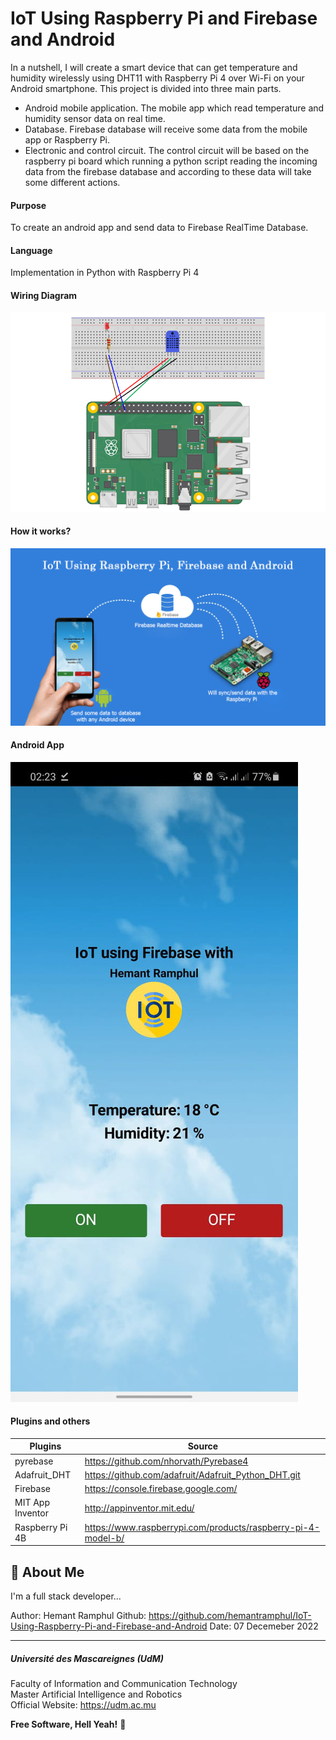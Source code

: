 # IoT Using Raspberry Pi and Firebase and Android

In a nutshell, I will create a smart device that can get temperature and humidity wirelessly using DHT11 with Raspberry Pi 4 over Wi-Fi on your Android smartphone. This project is divided into three main parts.

-	Android mobile application.
The mobile app which read temperature and humidity sensor data on real time.
-	Database.
Firebase database will receive some data from the mobile app or Raspberry Pi.
-	Electronic and control circuit.
The control circuit will be based on the raspberry pi board which running a python script reading the incoming data from the firebase database and according to these data will take some different actions.

#### Purpose
To create an android app and send data to Firebase RealTime Database.

#### Language
Implementation in Python with Raspberry Pi 4

#### Wiring Diagram
![Screenshot](images/Wiring.png)

#### How it works?
![Screenshot](images/HowItWorks.png)

#### Android App
![Screenshot](images/MobileApp.png)

#### Plugins and others

| Plugins             | Source                                                                 |
| ----------------- | ------------------------------------------------------------------ |
| pyrebase | https://github.com/nhorvath/Pyrebase4 |
| Adafruit_DHT | https://github.com/adafruit/Adafruit_Python_DHT.git |
| Firebase | https://console.firebase.google.com/ |
| MIT App Inventor | http://appinventor.mit.edu/ |
| Raspberry Pi 4B | https://www.raspberrypi.com/products/raspberry-pi-4-model-b/ |

## 🚀 About Me
I'm a full stack developer...

Author: Hemant Ramphul
Github: https://github.com/hemantramphul/IoT-Using-Raspberry-Pi-and-Firebase-and-Android
Date: 07 Decemeber 2022

___

##### Université des Mascareignes (UdM)
Faculty of Information and Communication Technology <br>
Master Artificial Intelligence and Robotics <br>
Official Website: https://udm.ac.mu <br>


**Free Software, Hell Yeah!** 👋
